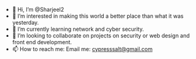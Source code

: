 - 👋 Hi, I’m @Sharjeel2
- 👀 I’m interested in making this world a better place than what it was yesterday.
- 🌱 I’m currently learning network and cyber security.
- 💞️ I’m looking to collaborate on projects on security or web design and front end development.
- 📫 How to reach me: Email me: cypresssalt@gmail.com
